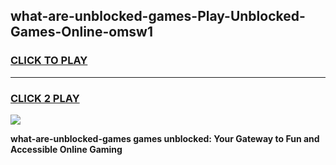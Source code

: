 
## what-are-unblocked-games-Play-Unblocked-Games-Online-omsw1
<h3>
<a href="https://premium76.site?title=what-are-unblocked-games&ref=25A">CLICK TO PLAY</a></h3>
<hr>

<h3>
<a href="https://premium76.site?title=what-are-unblocked-games&ref=25A">CLICK 2 PLAY</a>
  
</h3>

<a href="https://premium76.site?title=what-are-unblocked-games&ref=25A"><img src="https://clearcache.store/games.png"></a>


**what-are-unblocked-games games unblocked: Your Gateway to Fun and Accessible Online Gaming**
